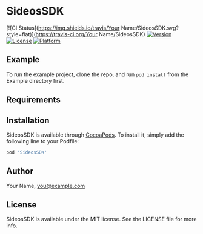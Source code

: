 # SideosSDK

[![CI Status](https://img.shields.io/travis/Your Name/SideosSDK.svg?style=flat)](https://travis-ci.org/Your Name/SideosSDK)
[![Version](https://img.shields.io/cocoapods/v/SideosSDK.svg?style=flat)](https://cocoapods.org/pods/SideosSDK)
[![License](https://img.shields.io/cocoapods/l/SideosSDK.svg?style=flat)](https://cocoapods.org/pods/SideosSDK)
[![Platform](https://img.shields.io/cocoapods/p/SideosSDK.svg?style=flat)](https://cocoapods.org/pods/SideosSDK)

## Example

To run the example project, clone the repo, and run `pod install` from the Example directory first.

## Requirements

## Installation

SideosSDK is available through [CocoaPods](https://cocoapods.org). To install
it, simply add the following line to your Podfile:

```ruby
pod 'SideosSDK'
```

## Author

Your Name, you@example.com

## License

SideosSDK is available under the MIT license. See the LICENSE file for more info.
